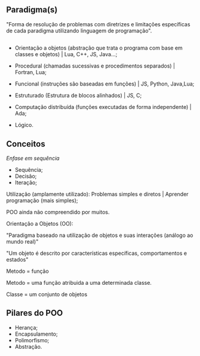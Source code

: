  ## Paradigma(s)

 "Forma de resolução de problemas com diretrizes e limitações específicas de cada paradigma utilizando linguagem de programação".

##

- Orientação a objetos (abstração que trata o programa com base em classes e objetos) | Lua, C++, JS, Java...;

- Procedural (chamadas sucessivas e procedimentos separados) | Fortran, Lua;

- Funcional (instruções são baseadas em funções) | JS, Python, Java,Lua;

- Estruturado (Estrutura de blocos alinhados) | JS, C;

- Computação distribuída (funções executadas de forma independente) | Ada;

- Lógico.

## Conceitos

*Enfase em sequência*

- Sequência;
- Decisão;
- Iteração;

Utilização (amplamente utilizado): Problemas simples e diretos | Aprender programação (mais simples);

POO ainda não compreendido por muitos.

Orientação a Objetos (OO):

"Paradigma baseado na utilização de objetos e suas interações (análogo ao mundo real)"

"Um objeto é descrito  por características específicas, comportamentos e estados"

Metodo = função

Metodo = uma função atribuida a uma determinada classe.

Classe = um conjunto de objetos

## Pilares do POO

- Herança;
- Encapsulamento;
- Polimorfismo;
- Abstração.